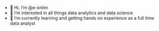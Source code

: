 - 👋 Hi, I’m @e-xnlim
- 👀 I’m interested in all things data analytics and data science
- 🌱 I’m currently learning and getting hands on experience as a full time data analyst
